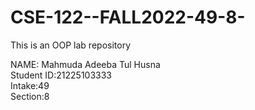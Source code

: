 # CSE-122--FALL2022-49-8-
This is an OOP lab repository               

NAME: Mahmuda Adeeba Tul Husna               
Student ID:21225103333              
Intake:49              
Section:8       
